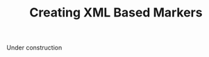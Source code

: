 ﻿---
title: "Creating XML Based Markers"
linktitle: "Scripted Markers"
weight: 3
---

Under construction
